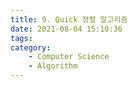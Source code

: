 ```yaml
---
title: 9. Quick 정렬 알고리즘
date: 2021-08-04 15:10:36
tags:
category:
    - Computer Science
    - Algorithm
---
```

